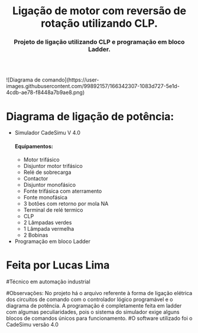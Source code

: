 <h1 align="center">Ligação de motor com reversão de rotação utilizando CLP.</h1>

<h3 align="center">Projeto de ligação utilizando CLP e programação em bloco Ladder.</h3>
<p align="center">
<img src=""/>
</p>
<br>
<br>
![Diagrama de comando](https://user-images.githubusercontent.com/99892157/166342307-1083d727-5e1d-4cdb-ae78-f8448a7b9ae8.png)

<h1>Diagrama de ligação de potência:</h1>

<ul>
  <li>Simulador CadeSimu V 4.0</li>
  <h4>Equipamentos:</h4>
  <ul>
     <li>Motor trifásico</li>
     <li>Disjuntor motor trifásico</li>
     <li>Relé de sobrecarga</li>
     <li>Contactor</li>
     <li>Disjuntor monofásico</li>
     <li>Fonte trifásica com aterramento</li>
     <li>Fonte monofásica</li>
     <li>3 botões com retorno por mola NA</li>
     <li>Terminal de relé termico</li>
     <li>CLP</li>
     <li>2 Lâmpadas verdes</li>
     <li>1 Lâmpada vermelha</li>
     <li>2 Bobinas</li>
  </ul>
  <li>Programação em bloco Ladder</li>
</ul>

#     Feita por Lucas Lima
#Técnico em automação industrial


#Observações:
No projeto há o arquivo referente à forma de ligação elétrica dos circuitos de comando com o controlador lógico programável e o diagrama de potência.
A programação é completamente feita em ladder com algumas peculiaridades, pois o sistema do simulador exige alguns blocos de comandos únicos para funcionamento.
#O software utilizado foi o CadeSimu versão 4.0
